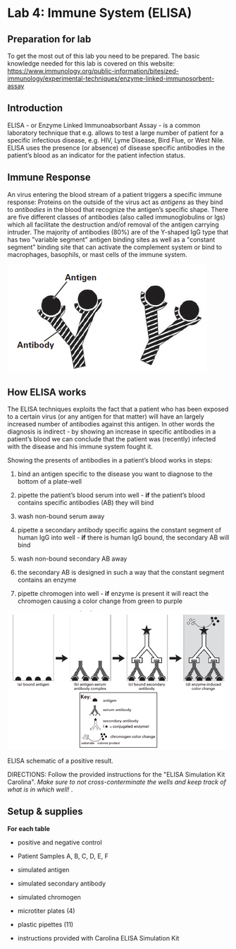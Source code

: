 # Lab 4: Immune System (ELISA)

## Preparation for lab

To get the most out of this lab you need to be prepared. The basic knowledge needed for this lab is covered on this website: https://www.immunology.org/public-information/bitesized-immunology/experimental-techniques/enzyme-linked-immunosorbent-assay

## Introduction

ELISA - or Enzyme Linked Immunoabsorbant Assay - is a common laboratory technique that e.g. allows to test a large number of patient for a specific infectious disease, e.g. HIV, Lyme Disease, Bird Flue, or West Nile. ELISA uses the presence (or absence) of disease specific antibodies in the patient’s blood as an indicator for the patient infection status.

## Immune Response

An virus entering the blood stream of a patient triggers a specific immune response: Proteins on the outside of the virus act as *antigens* as they bind to *antibodies* in the blood that recognize the antigen’s specific shape. There are five different classes of antibodies (also called immunoglobulins or Igs) which all facilitate the destruction and/of removal of the antigen carrying intruder. The majority of antibodies (80%) are of the Y-shaped IgG type that has two "variable segment" antigen binding sites as well as a "constant segment" binding site that can activate the complement system or bind to macrophages, basophils, or mast cells of the immune system.

![image](.\figures\ABs.png)



## How ELISA works

The ELISA techniques exploits the fact that a patient who has been exposed to a certain virus (or any antigen for that matter) will have an largely increased number of antibodies against this antigen. In other words the diagnosis is indirect - by showing an increase in specific antibodies in a patient’s blood we can conclude that the patient was (recently) infected with the disease and his immune system fought it.


Showing the presents of antibodies in a patient’s blood works in steps:

1. bind an antigen specific to the disease you want to diagnose to the bottom of a plate-well

2. pipette the patient’s blood serum into well - **if** the patient’s blood contains specific antibodies (AB) they will bind

3. wash non-bound serum away

4. pipette a secondary antibody specific agains the constant segment of human IgG into well - **if** there is human IgG bound, the secondary AB will bind

5. wash non-bound secondary AB away

6. the secondary AB is designed in such a way that the constant segment contains an enzyme

7. pipette chromogen into well - **if** enzyme is present it will react the chromogen causing a color change from green to purple


![](.\figures\ELISA.png)

ELISA schematic of a positive result.

DIRECTIONS: 
Follow the provided instructions for the "ELISA Simulation Kit Carolina". *Make sure to not cross-conterminate the wells and keep track of what is in which well!* .

## Setup & supplies

**For each table**

- positive and negative control

- Patient Samples A, B, C, D, E, F

- simulated antigen

- simulated secondary antibody

- simulated chromogen

- microtiter plates (4)

- plastic pipettes (11)

- instructions provided with Carolina ELISA Simulation Kit